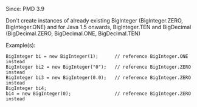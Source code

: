 Since: PMD 3.9

Don't create instances of already existing BigInteger (BigInteger.ZERO, BigInteger.ONE) and
for Java 1.5 onwards, BigInteger.TEN and BigDecimal (BigDecimal.ZERO, BigDecimal.ONE, BigDecimal.TEN)

Example(s):
```
BigInteger bi = new BigInteger(1);		// reference BigInteger.ONE instead
BigInteger bi2 = new BigInteger("0");	// reference BigInteger.ZERO instead
BigInteger bi3 = new BigInteger(0.0);	// reference BigInteger.ZERO instead
BigInteger bi4;
bi4 = new BigInteger(0);				// reference BigInteger.ZERO instead
```
